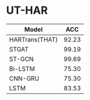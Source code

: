# UT-HAR

<table>
    <thead>
    <tr>
        <th>Model</th>
        <th>ACC</th>
    </tr>
    </thead>
    <tbody>
    <tr>
        <td>HARTrans(THAT)</td>
        <td>92.23</td>
    </tr>
    <tr>
        <td>STGAT</td>
        <td>99.19</td>
    </tr>
    <tr>
        <td>ST-GCN</td>
        <td>99.69</td>
    </tr>
    <tr>
        <td>Bi-LSTM</td>
        <td>75.30</td>
    </tr>
    <tr>
        <td>CNN-GRU</td>
        <td>75.30</td>
    </tr>
    <tr>
        <td>LSTM</td>
        <td>83.53</td>
    </tr>
    </tbody>
</table>